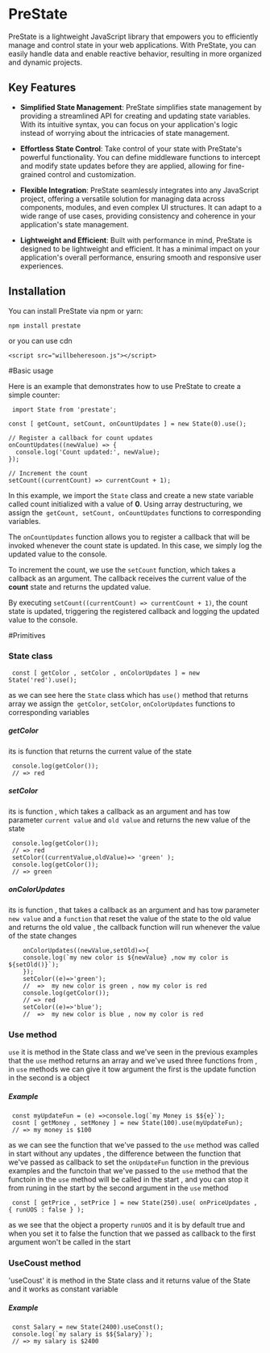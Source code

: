 # PreState

PreState is a lightweight JavaScript library that empowers you to efficiently manage and control state in your web applications. With PreState, you can easily handle data and enable reactive behavior, resulting in more organized and dynamic projects.

## Key Features

- **Simplified State Management**: PreState simplifies state management by providing a streamlined API for creating and updating state variables. With its intuitive syntax, you can focus on your application's logic instead of worrying about the intricacies of state management.

- **Effortless State Control**: Take control of your state with PreState's powerful functionality. You can define middleware functions to intercept and modify state updates before they are applied, allowing for fine-grained control and customization.

- **Flexible Integration**: PreState seamlessly integrates into any JavaScript project, offering a versatile solution for managing data across components, modules, and even complex UI structures. It can adapt to a wide range of use cases, providing consistency and coherence in your application's state management.

- **Lightweight and Efficient**: Built with performance in mind, PreState is designed to be lightweight and efficient. It has a minimal impact on your application's overall performance, ensuring smooth and responsive user experiences.

## Installation

You can install PreState via npm or yarn:

`npm install prestate`

   or you can use cdn  

`<script src="willbeheresoon.js"></script>`

#Basic usage

Here is an example that demonstrates how to use PreState to create a simple counter:

	 import State from 'prestate';

	const [ getCount, setCount, onCountUpdates ] = new State(0).use();

	// Register a callback for count updates
	onCountUpdates((newValue) => {
	  console.log('Count updated:', newValue);
	});

	// Increment the count
	setCount((currentCount) => currentCount + 1);

In this example, we import the `State` class and create a new state variable called count initialized with a value of **0**. Using array destructuring, we assign the` getCount, setCount, onCountUpdates` functions to corresponding variables.

The `onCountUpdates` function allows you to register a callback that will be invoked whenever the count state is updated. In this case, we simply log the updated value to the console.

To increment the count, we use the `setCount` function, which takes a callback as an argument. The callback receives the current value of the **count** state and returns the updated value.

By executing `setCount((currentCount) => currentCount + 1)`, the count state is updated, triggering the registered callback and logging the updated value to the console.

#Primitives

### State class
	 const [ getColor , setColor , onColorUpdates ] = new State('red').use();

as we can see here the `State` class which has `use()` method that returns array we assign the` getColor`, `setColor`, `onColorUpdates` functions to corresponding variables  

##### getColor 
its is function that returns the current value of the state 

	 console.log(getColor());
	 // => red

##### setColor 
its is function , which takes a callback as an argument and has tow parameter `current value` and `old value` and  returns  the new value of the state 

	 console.log(getColor());
	 // => red
	 setColor((currentValue,oldValue)=> 'green' );
	 console.log(getColor());
	 // => green

##### onColorUpdates 
its is function , that takes a callback as an argument and has tow parameter `new value` and  a `function` that reset the value of the state to the old value and returns the old value , the callback function will run whenever the value of the state changes 
```
    onColorUpdates((newValue,setOld)=>{
    console.log(`my new color is ${newValue} ,now my color is ${setOld()}`);
    });
    setColor((e)=>'green');
    //  =>  my new color is green , now my color is red
    console.log(getColor());
    // => red
    setColor((e)=>'blue');
    //  =>  my new color is blue , now my color is red
```
### Use method 

`use` it is method in the State class and  we've seen in the previous examples that the `use` method returns an array and we've used three functions from , in `use` methods we can give it tow argument the first is the update function in the second is a object 
##### Example 
	 const myUpdateFun = (e) =>console.log(`my Money is $${e}`);
	 cosnt [ getMoney , setMoney ] = new State(100).use(myUpdateFun);
	 // => my money is $100

as we can see the function that we've passed to the `use` method was called in start without any updates , the difference between the function that we've passed as callback to set the `onUpdateFun` function in the previous examples and the functoin that we've passed to the `use` method  that the functoin in the `use` method will be called in the start , and you can stop it from runing in the start by the second argument in the `use` method 

	 const [ getPrice , setPrice ] = new State(250).use( onPriceUpdates , { runUOS : false } );

as we see that the object a property `runUOS` and it is by default true and when you set it to false the function that we passed as callback to the first argument won't be called in the start 

### UseCoust method 
'useCoust' it is method in the State class and it returns value of the State and it works as constant variable  
##### Example 
	 const Salary = new State(2400).useConst();
	 console.log(`my salary is $${Salary}`);
	 // => my salary is $2400


